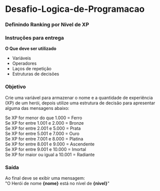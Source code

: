 # Desafio-Logica-de-Programacao
### Definindo Ranking por Nível de XP


### Instruções para entrega

**O Que deve ser utilizado**

- Variáveis
- Operadores
- Laços de repetição
- Estruturas de decisões

### Objetivo

Crie uma variável para armazenar o nome e a quantidade de experiência (XP) de um herói, depois utilize uma estrutura de decisão para apresentar alguma das mensagens abaixo:

Se XP for menor do que 1.000 = Ferro <br>
Se XP for entre 1.001 e 2.000 = Bronze <br>
Se XP for entre 2.001 e 5.000 = Prata <br>
Se XP for entre 5.001 e 7.000 = Ouro <br>
Se XP for entre 7.001 e 8.000 = Platina <br>
Se XP for entre 8.001 e 9.000 = Ascendente <br>
Se XP for entre 9.001 e 10.000 = Imortal <br>
Se XP for maior ou igual a 10.001 = Radiante <br>

### Saída

Ao final deve se exibir uma mensagem:<br>
"O Herói de nome **{nome}** está no nível de **{nivel}**"

 

